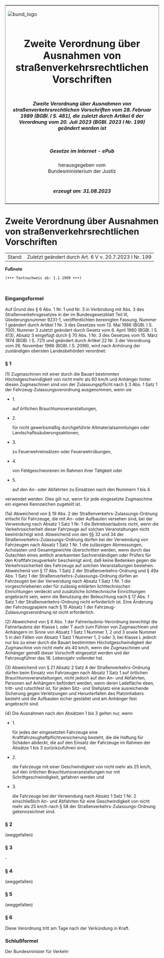 <span id="DECKBLATT.html"></span>

<table border="0" frame="border" width="100%">

<tr valign="top">

<td align="left">

![bund\_logo](BfJ_2021_Web_de_de.gif)

</td>

<td align="right">

 

</td>

</tr>

<tr align="center" valign="middle">

<td colspan="2">

# Zweite Verordnung über Ausnahmen von straßenverkehrsrechtlichen Vorschriften

</td>

</tr>

<tr align="center" valign="middle">

<td colspan="2">

##### Zweite Verordnung über Ausnahmen von straßenverkehrsrechtlichen Vorschriften vom 28. Februar 1989 (BGBl. I S. 481), die zuletzt durch Artikel 6 der Verordnung vom 20. Juli 2023 (BGBl. 2023 I Nr. 199) geändert worden ist

</td>

</tr>

<tr align="center" valign="middle">

<td colspan="2">

  
  

##### Gesetze im Internet - ePub  
  
herausgegeben vom  
Bundesministerium der Justiz

</td>

</tr>

<tr align="center" valign="bottom">

<td colspan="2">

  
  

##### erzeugt am: 31.08.2023

</td>

</tr>

</table>

<span id="BJNR004810989.html"></span>

# Zweite Verordnung über Ausnahmen von straßenverkehrsrechtlichen Vorschriften

<div>

<div class="jnhtml">

|        |                                                        |
| ------ | ------------------------------------------------------ |
| Stand: | Zuletzt geändert durch Art. 6 V v. 20.7.2023 I Nr. 199 |

</div>

</div>

<div>

  
**Fußnote**

<div class="jnhtml">

<div>

<div class="jurAbsatz">

  

``` 
(+++ Textnachweis ab: 1.1.1989 +++)

 
```

</div>

</div>

</div>

</div>

<span id="BJNR004810989BJNE000100325.html"></span>

### Eingangsformel  

<div>

<div class="jnhtml">

<div>

<div class="jurAbsatz">

Auf Grund des § 6 Abs. 1 Nr. 1 und Nr. 3 in Verbindung mit Abs. 3 des
Straßenverkehrsgesetzes in der im Bundesgesetzblatt Teil III,
Gliederungsnummer 9231-1, veröffentlichten bereinigten Fassung, Nummer 1
geändert durch Artikel 1 Nr. 3 des Gesetzes vom 13. Mai 1986 (BGBl. I S.
700), Nummer 3 zuletzt geändert durch Gesetz vom 6. April 1980 (BGBl. I
S. 413), Absatz 3 eingefügt durch § 70 Abs. 1 Nr. 3 des Gesetzes vom 15.
März 1974 (BGBl. I S. 721) und geändert durch Artikel 22 Nr. 3 der
Verordnung vom 26. November 1986 (BGBl. I S. 2089), wird nach Anhörung
der zuständigen obersten Landesbehörden verordnet:

</div>

</div>

</div>

</div>

<span id="BJNR004810989BJNE000207119.html"></span>

### § 1  

<div>

<div class="jnhtml">

<div>

<div class="jurAbsatz">

(1) Zugmaschinen mit einer durch die Bauart bestimmten
Höchstgeschwindigkeit von nicht mehr als 60 km/h und Anhänger hinter
diesen Zugmaschinen sind von der Zulassungspflicht nach § 3 Abs. 1 Satz
1 der Fahrzeug-Zulassungsverordnung ausgenommen, wenn sie

  - 1\.
    
    <div style="">
    
    auf örtlichen Brauchtumsveranstaltungen,
    
    </div>

  - 2\.
    
    <div style="">
    
    für nicht gewerbsmäßig durchgeführte Altmaterialsammlungen oder
    Landschaftssäuberungsaktionen,
    
    </div>

  - 3\.
    
    <div style="">
    
    zu Feuerwehreinsätzen oder Feuerwehrübungen,
    
    </div>

  - 4\.
    
    <div style="">
    
    von Feldgeschworenen im Rahmen ihrer Tätigkeit oder
    
    </div>

  - 5\.
    
    <div style="">
    
    auf den An- oder Abfahrten zu Einsätzen nach den Nummern 1 bis 4
    
    </div>

verwendet werden. Dies gilt nur, wenn für jede eingesetzte Zugmaschine
ein eigenes Kennzeichen zugeteilt ist.

</div>

<div class="jurAbsatz">

(1a) Abweichend von § 19 Abs. 2 der Straßenverkehrs-Zulassungs-Ordnung
erlischt für Fahrzeuge, die mit An- oder Aufbauten versehen sind, bei
der Verwendung nach Absatz 1 Satz 1 Nr. 1 die Betriebserlaubnis nicht,
wenn die Verkehrssicherheit dieser Fahrzeuge auf solchen Veranstaltungen
nicht beeinträchtigt wird. Abweichend von den §§ 32 und 34 der
Straßenverkehrs-Zulassungs-Ordnung dürfen bei der Verwendung von
Fahrzeugen nach Absatz 1 Satz 1 Nr. 1 die zulässigen Abmessungen,
Achslasten und Gesamtgewichte überschritten werden, wenn durch das
Gutachten eines amtlich anerkannten Sachverständigen oder Prüfers für
den Kraftfahrzeugverkehr bescheinigt wird, daß keine Bedenken gegen die
Verkehrssicherheit des Fahrzeugs auf solchen Veranstaltungen bestehen.
Abweichend von § 17 Abs. 1 Satz 2 der Straßenverkehrs-Ordnung und § 49a
Abs. 1 Satz 1 der Straßenverkehrs-Zulassungs-Ordnung dürfen an
Fahrzeugen bei der Verwendung nach Absatz 1 Satz 1 Nr. 1 die
vorgeschriebenen oder für zulässig erklärten lichttechnischen
Einrichtungen verdeckt und zusätzliche lichttechnische Einrichtungen
angebracht sein, wenn die Benutzung der Beleuchtung nach § 17 Abs. 1
Satz 1 der Straßenverkehrs-Ordnung nicht erforderlich ist. Eine Änderung
der Fahrzeugpapiere nach § 15 Absatz 1 der Fahrzeug-Zulassungsverordnung
ist nicht erforderlich.

</div>

<div class="jurAbsatz">

(2) Abweichend von § 6 Abs. 1 der Fahrerlaubnis-Verordnung berechtigt
die Fahrerlaubnis der Klasse L oder T auch zum Führen von Zugmaschinen
und Anhängern im Sinne von Absatz 1 Satz 1 Nummer 1, 2 und 3 sowie
Nummer 5 in den Fällen von Absatz 1 Satz 1 Nummer 1, 2 oder 3, bei
Klasse L jedoch nur bis zu einer durch die Bauart bestimmten
Höchstgeschwindigkeit der Zugmaschine von nicht mehr als 40 km/h, wenn
die Zugmaschinen und Anhänger gemäß dieser Vorschrift eingesetzt werden
und der Fahrzeugführer das 18. Lebensjahr vollendet hat.

</div>

<div class="jurAbsatz">

(3) Abweichend von § 21 Absatz 2 Satz 4 der Straßenverkehrs-Ordnung
dürfen beim Einsatz von Fahrzeugen nach Absatz 1 Satz 1 auf örtlichen
Brauchtumsveranstaltungen, nicht jedoch auf den An- und Abfahrten,
Personen auf Anhängern befördert werden, wenn deren Ladefläche eben,
tritt- und rutschfest ist, für jeden Sitz- und Stehplatz eine
ausreichende Sicherung gegen Verletzungen und Herunterfallen des
Platzinhabers besteht und die Aufbauten sicher gestaltet und am Anhänger
fest angebracht sind.

</div>

<div class="jurAbsatz">

(4) Die Ausnahmen nach den Absätzen 1 bis 3 gelten nur, wenn

  - 1\.
    
    <div style="">
    
    für jedes der eingesetzten Fahrzeuge eine
    Kraftfahrzeughaftpflichtversicherung besteht, die die Haftung für
    Schäden abdeckt, die auf den Einsatz der Fahrzeuge im Rahmen der
    Absätze 1 bis 3 zurückzuführen sind,
    
    </div>

  - 2\.
    
    <div style="">
    
    die Fahrzeuge mit einer Geschwindigkeit von nicht mehr als 25 km/h,
    auf den örtlichen Brauchtumsveranstaltungen nur mit
    Schrittgeschwindigkeit, gefahren werden und
    
    </div>

  - 3\.
    
    <div style="">
    
    die Fahrzeuge bei der Verwendung nach Absatz 1 Satz 1 Nr. 2
    einschließlich An- und Abfahrten für eine Geschwindigkeit von nicht
    mehr als 25 km/h nach § 58 der Straßenverkehrs-Zulassungs-Ordnung
    gekennzeichnet sind.
    
    </div>

</div>

</div>

</div>

</div>

<span id="BJNR004810989BJNE000301307.html"></span>

### § 2  

<div>

<div class="jnhtml">

<div>

<div class="jurAbsatz">

(weggefallen)

</div>

</div>

</div>

</div>

<span id="BJNR004810989BJNE000401308.html"></span>

### § 3  

<div>

<div class="jnhtml">

<div>

<div class="jurAbsatz">

\-

</div>

</div>

</div>

</div>

<span id="BJNR004810989BJNE000501307.html"></span>

### § 4  

<div>

<div class="jnhtml">

<div>

<div class="jurAbsatz">

(weggefallen)

</div>

</div>

</div>

</div>

<span id="BJNR004810989BJNE000601307.html"></span>

### § 5  

<div>

<div class="jnhtml">

<div>

<div class="jurAbsatz">

(weggefallen)

</div>

</div>

</div>

</div>

<span id="BJNR004810989BJNE000802307.html"></span>

### § 6  

<div>

<div class="jnhtml">

<div>

<div class="jurAbsatz">

Diese Verordnung tritt am Tage nach der Verkündung in Kraft.

</div>

</div>

</div>

</div>

<span id="BJNR004810989BJNE000900325.html"></span>

### Schlußformel  

<div>

<div class="jnhtml">

<div>

<div class="jurAbsatz">

<span class="SP">Der Bundesminister für Verkehr</span>

</div>

</div>

</div>

</div>
